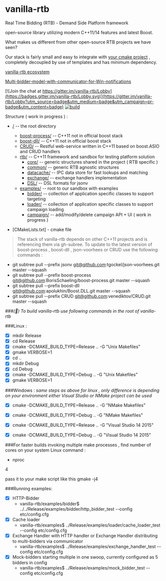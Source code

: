 # vanilla-rtb

Real Time Bidding (RTB) - Demand Side Platform framework

open-source library utilizing  modern C++11/14  features and latest Boost.

What makes us different from other open-source RTB projects we have seen?

Our stack is fairly small and 
easy to integrate with [your cmake project](https://github.com/vanilla-rtb/rapid-bidder) 
, completely decoupled by use of templates and has minimum dependency. 


[vanilla-rtb ecosystem](../../wiki)

[Multi-bidder-model-with-communicator-for-Win-notifications](../../wiki/Multi-bidder-model-with-communicator-for-Win-notifications)

[![Join the chat at https://gitter.im/vanilla-rtb/Lobby](https://badges.gitter.im/vanilla-rtb/Lobby.svg)](https://gitter.im/vanilla-rtb/Lobby?utm_source=badge&utm_medium=badge&utm_campaign=pr-badge&utm_content=badge) 
[![build ](https://travis-ci.org/venediktov/vanilla-rtb.svg?branch=master)](https://travis-ci.org/venediktov/vanilla-rtb)

Structure ( work in progress ) :
* [/](../../tree/master/) -- the root directory
   * [boost-process/](../../tree/master/boost-process/) -- C++11 not in official boost stack
   * [boost-dll/](../../tree/master/boost-dll/) -- C++11 not in official boost stack
   * [CRUD/](../../tree/master/CRUD/) -- Restful web-service written in C++11 based on boost.ASIO and CRUD handlers
   * [rtb/](../../tree/master/rtb/) -- C++11 framework and sandbox for testing platform solution 
      * [core/](../../tree/master/rtb/core/) -- generic structures shared in the project ( RTB specific )
      * [common/](../../tree/master/rtb/common) -- generic RTB agnostic structures 
      * [datacache/](../../tree/master/rtb/datacache/) -- IPC data store for fast lookups and matching
      * [exchange/](../../tree/master/rtb/exchange) -- exchange handlers implementation
      * [DSL/](../../tree/master/rtb/DSL) --  DSL formats for jsonv
    * [examples/](../../tree/master/examples) -- root to our sandbox with examples
      * [bidder/](../../tree/master/examples/bidder) -- collection of application specific classes to support targeting
      * [loader/](../../tree/master/examples/loader) -- collection of application specific classes to support campaign loading
      * [campaign/](../../tree/master/examples/campaign) -- add/modify/delete campaign API + UI ( work in progress ) 
      
* [CMakeLists.txt] - cmake file

>The stack of vanilla-rtb depends on other C++11 projects and is referencing them via gh-subree.
>To update to the latest version of boost-process , boost-dll , json-voorhees or CRUD  use the following commands \:

* git subtree pull --prefix jsonv git@github.com:tgockel/json-voorhees.git master --squash
* git subtree pull --prefix boost-process git@github.com:BorisSchaeling/boost-process.git master --squash
* git subtree pull --prefix boost-dll git@github.com:apolukhin/Boost.DLL.git master --squash
* git subtree pull --prefix CRUD git@github.com:venediktov/CRUD.git  master --squash



###*(&#x1F4D7;) To build vanilla-rtb use following commands in the root of vanilla-rtb*

###Linux \:
- [x] mkdir Release
- [x] cd Release
- [x] cmake -DCMAKE_BUILD_TYPE=Release .. -G "Unix Makefiles"
- [x] gmake VERBOSE=1
- [x] cd ..
- [x] mkdir Debug
- [x] cd Debug
- [x] cmake -DCMAKE_BUILD_TYPE=Debug .. -G "Unix Makefiles"
- [x] gmake VERBOSE=1

###Windows \:
*same steps as above for linux , only difference is depending on your environment 
  either Visual Studio or NMake project can be used*
  
- [x] cmake -DCMAKE_BUILD_TYPE=Release .. -G "NMake Makefiles"
- [x] cmake -DCMAKE_BUILD_TYPE=Debug   .. -G "NMake Makefiles"
- [x] cmake -DCMAKE_BUILD_TYPE=Release .. -G "Visual Studio 14 2015"
- [x] cmake -DCMAKE_BUILD_TYPE=Debug   .. -G "Visual Studio 14 2015"


###For faster builds invoking multiple make processes  , find number of cores on your system
Linux command \: 
* nproc

4

pass it to your make script like this
gmake -j4

###Running examples\:
- [x] HTTP-Bidder
  * vanilla-rtb/examples/bidder$ ../../Release/examples/bidder/http_bidder_test --config etc/config.cfg
- [x] Cache loader
  * vanilla-rtb/examples$ ../Release/examples/loader/cache_loader_test --config etc/config.cfg
- [x] Exchange Handler with HTTP handler or Exchange Handler distributing to multi-bidders via communicator 
  * vanilla-rtb/examples$ ../Release/examples/exchange_handler_test --config etc/config.cfg
- [x] Mock-bidders starting multiple in one swoop,  currently configured as 5 bidders in config
  * vanilla-rtb/examples$ ../Release/examples/mock_bidder_test --config etc/config.cfg
